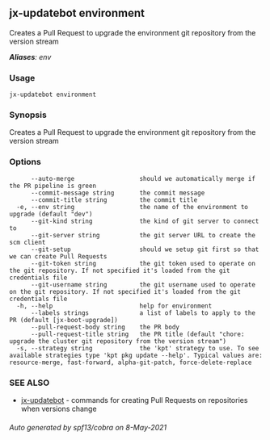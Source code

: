 ## jx-updatebot environment

Creates a Pull Request to upgrade the environment git repository from the version stream

***Aliases**: env*

### Usage

```
jx-updatebot environment
```

### Synopsis

Creates a Pull Request to upgrade the environment git repository from the version stream

### Options

```
      --auto-merge                  should we automatically merge if the PR pipeline is green
      --commit-message string       the commit message
      --commit-title string         the commit title
  -e, --env string                  the name of the environment to upgrade (default "dev")
      --git-kind string             the kind of git server to connect to
      --git-server string           the git server URL to create the scm client
      --git-setup                   should we setup git first so that we can create Pull Requests
      --git-token string            the git token used to operate on the git repository. If not specified it's loaded from the git credentials file
      --git-username string         the git username used to operate on the git repository. If not specified it's loaded from the git credentials file
  -h, --help                        help for environment
      --labels strings              a list of labels to apply to the PR (default [jx-boot-upgrade])
      --pull-request-body string    the PR body
      --pull-request-title string   the PR title (default "chore: upgrade the cluster git repository from the version stream")
  -s, --strategy string             the 'kpt' strategy to use. To see available strategies type 'kpt pkg update --help'. Typical values are: resource-merge, fast-forward, alpha-git-patch, force-delete-replace
```

### SEE ALSO

* [jx-updatebot](jx-updatebot.md)	 - commands for creating Pull Requests on repositories when versions change

###### Auto generated by spf13/cobra on 8-May-2021
